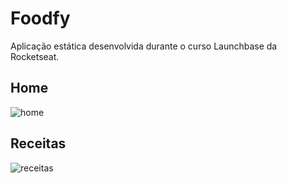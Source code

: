 # Foodfy

Aplicação estática desenvolvida durante o curso Launchbase da Rocketseat.

## Home

![home](https://lh6.googleusercontent.com/WcQKCK1yGI00t8Tx8Nam4rAZ3kA3RFpoplw35eGkG58xIkmdaiRr-9nzlIKnQtcfRXUZmYAuT3ourtmORexc=w1371-h805-rw)

## Receitas

![receitas](https://lh6.googleusercontent.com/1rA6fu5_aSUJdFw9wUQLTQdkkQ07UxGyz6BJVb4hG6W4VJdmVUllprT9jambD4aIApWlvNbxUboUQA=w1371-h805-rw)
